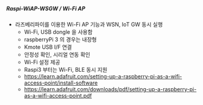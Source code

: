 ##### Raspi-WiAP-WSGW / Wi-Fi AP 
- 라즈베리파이를 이용한 Wi-Fi AP 기능과 WSN, IoT GW 동시 실행
  - Wi-Fi, USB dongle 을 사용함
  - raspberryPi 3 의 경우는 내장형 
  - Kmote USB I/F 연결 
  - 안정성 확인, 시리얼 연동 확인
  - Wi-Fi 설정 제공
  - Raspi3 부터는 Wi-Fi, BLE 동시 지원
  - https://learn.adafruit.com/setting-up-a-raspberry-pi-as-a-wifi-access-point/install-software
  - https://learn.adafruit.com/downloads/pdf/setting-up-a-raspberry-pi-as-a-wifi-access-point.pdf

